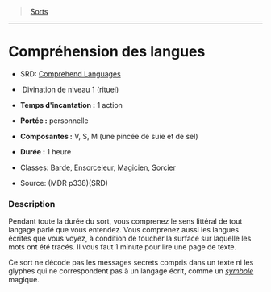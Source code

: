 ﻿> [Sorts](hd_spells.md)

---

# Compréhension des langues

- SRD: [Comprehend Languages](srd_spells_comprehend_languages.md)

-  Divination de niveau 1 (rituel)

- **Temps d'incantation :** 1 action

- **Portée :** personnelle

- **Composantes :** V, S, M (une pincée de suie et de sel)</Components-->

- **Durée :** 1 heure

- Classes: [Barde](hd_bard.md), [Ensorceleur](hd_sorcerer.md), [Magicien](hd_wizard.md), [Sorcier](hd_warlock.md)

- Source: (MDR p338)(SRD)

### Description

Pendant toute la durée du sort, vous comprenez le sens littéral de tout langage parlé que vous entendez. Vous comprenez aussi les langues écrites que vous voyez, à condition de toucher la surface sur laquelle les mots ont été tracés. Il vous faut 1 minute pour lire une page de texte.

Ce sort ne décode pas les messages secrets compris dans un texte ni les glyphes qui ne correspondent pas à un langage écrit, comme un _[symbole](hd_spells_symbole.md)_ magique.

